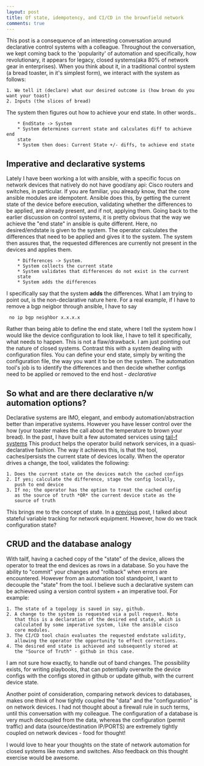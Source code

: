 ```yaml
---
layout: post
title: Of state, idempotency, and CI/CD in the brownfield network
comments: true
---
```

This post is a consequence of an interesting conversation around
declarative control systems with a colleague. Throughout the
conversation, we kept coming back to the 'popularity' of automation
and specifically, how revolutionary, it appears for legacy, closed
systems(aka 80% of network gear in enterprises). When you think about it,
in a traditional control system (a bread toaster, in it's simplest
form), we interact with the system as follows:

    1. We tell it (declare) what our desired outcome is (how brown do you
    want your toast)
    2. Inputs (the slices of bread)

The system then figures out how to achieve your end state. In other
words..

```
    * EndState -> System
    * System determines current state and calculates diff to achieve end
    state
    * System then does: Current State +/- diffs, to achieve end state
```

## Imperative and declarative systems
Lately I have been working a lot with ansible, with a specific focus
on network devices that natively do not have good/any api: Cisco
routers and switches, in particular. If you are familiar, you already
know, that the core ansible modules are idempotent. Ansible does this,
by getting the current state of the device before execution,
validating whether the differences to be applied, are already present,
and if not, applying them.  Going back to the earlier discussion on
control systems, it is pretty obvious that the way we achieve the "end
state" in ansible is quite different. Here, no desired/endstate is given
to the system. The operator calculates the differences that need to be
applied and gives it to the system. The system then assures that, the
requested differences are currently not present in the devices and
applies them.

```
    * Differences -> System.
    * System collects the current state
    * System validates that differences do not exist in the current
    state
    * System adds the differences
```

I specifically say that the system **adds** the differences. What I am
trying to point out, is the non-declarative nature here. For a real
example, if I have to remove a bgp neigbor through ansible, I have to
say

``` no ip bgp neighbor x.x.x.x```

Rather than being able to define the end state, where I tell the
system how I would like the device configuration to look like, I have
to tell it specifically, what needs to happen. This is not a
flaw/drawback. I am just pointing out the nature of closed systems.
Contrast this with a system dealing with configuration files. You can
define your end state, simply by writing the configuration file, the
way you want it to be on the system. The automation tool's job is to
identify the differences and then decide whether configs need to be
applied or removed to the end host - *declarative*

## So what and are there declarative n/w automation options?
Declarative systems are IMO, elegant, and embody
automation/abstraction better than imperative systems. However you
have lesser control over the how (your toaster makes the call about
the temperature to brown your bread).
In the past, I have built a few automated services
using
[tail-f systems](http://www.cisco.com/c/en/us/solutions/service-provider/solutions-cloud-providers/network-services-orchestrator-solutions.html)
This product helps the operator build network services, in a
quasi-declarative fashion. The way it achieves this, is that the tool,
caches/persists the current state of devices locally. When the
operator drives a change, the tool, validates the following:

    1. Does the current state on the devices match the cached configs
    2. If yes; calculate the difference, stage the config locally,
       push to end device
    3. If no; the operator has the option to treat the cached config
       as the source of truth *OR* the current device state as the
       source of truth

This brings me to the concept of state. In a
[previous](https://termlen0.github.io/2016/12/28/observations/)
post, I talked about stateful variable tracking for network
equipment. However, how do we track configuration state?

## CRUD and the database analogy
With tailf, having a cached copy of the "state" of the device, allows
the operator to treat the end devices as rows in a database. So you
have the ability to "commit" your changes and "rollback" when errors
are encountered. However from an automation tool standpoint, I want to
decouple the "state" from the tool.
I believe such a declarative system can be
achieved using a version control system + an imperative tool. For
example:

    1. The state of a topology is saved in say, github.
    2. A change to the system is requested via a pull request. Note
       that this is a declaration of the desired end state, which is
       calculated by some imperative system, like the ansible cisco
       core modules.
    3. The CI/CD tool chain evaluates the requested endstate validity,
       allowing the operator the opportunity to effect corrections.
    4. The desired end state is achieved and subsequently stored at
       the "Source of Truth" - github in this case.

I am not sure how exactly, to handle out of band changes. The
possibility exists, for writing playbooks, that can potentially
overwrite the device configs with the configs stored in github or
update github, with the current device state.

Another point of consideration, comparing network devices to
databases, makes one think of how tightly coupled the "data" and the
"configuration" is on network devices. I had not thought about a
firewall rule in such terms, until this conversation with my
colleague. The configuration of a database is very much decoupled from
the data, whereas the configuration (permit traffic) and data
(source/destination IP/PORTS) are extremely tightly coupled on network
devices - food for thought!

I would love to hear your thoughts on the state of network automation
for closed systems like routers and switches. Also feedback on this
thought exercise would be awesome.
